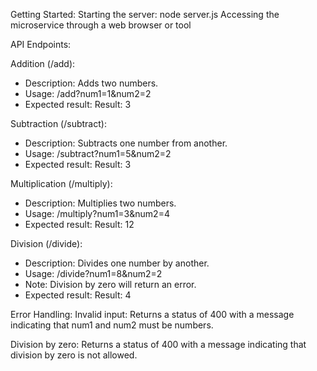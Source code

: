 Getting Started:
Starting the server: node server.js
Accessing the microservice through a web browser or tool


API Endpoints:

Addition (/add):
- Description: Adds two numbers.
- Usage: /add?num1=1&num2=2
- Expected result: Result: 3

Subtraction (/subtract):
- Description: Subtracts one number from another.
- Usage: /subtract?num1=5&num2=2
- Expected result: Result: 3

Multiplication (/multiply):
- Description: Multiplies two numbers.
- Usage: /multiply?num1=3&num2=4
- Expected result: Result: 12

Division (/divide):
- Description: Divides one number by another.
- Usage: /divide?num1=8&num2=2
- Note: Division by zero will return an error.
- Expected result: Result: 4


Error Handling:
Invalid input: Returns a status of 400 with a message indicating that num1 and num2 must be numbers.

Division by zero: Returns a status of 400 with a message indicating that division by zero is not allowed.
